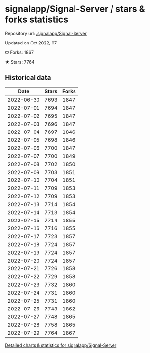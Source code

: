 # signalapp/Signal-Server / stars & forks statistics

Repository url: [/signalapp/Signal-Server](https://github.com/signalapp/Signal-Server)

Updated on Oct 2022, 07

☋ Forks: 1867

★ Stars: 7764

## Historical data
| Date | Stars | Forks |
|------|-------|-------|
| 2022-06-30 | 7693 | 1847 | 
| 2022-07-01 | 7694 | 1847 | 
| 2022-07-02 | 7695 | 1847 | 
| 2022-07-03 | 7696 | 1847 | 
| 2022-07-04 | 7697 | 1846 | 
| 2022-07-05 | 7698 | 1846 | 
| 2022-07-06 | 7700 | 1847 | 
| 2022-07-07 | 7700 | 1849 | 
| 2022-07-08 | 7702 | 1850 | 
| 2022-07-09 | 7703 | 1851 | 
| 2022-07-10 | 7704 | 1851 | 
| 2022-07-11 | 7709 | 1853 | 
| 2022-07-12 | 7709 | 1853 | 
| 2022-07-13 | 7714 | 1854 | 
| 2022-07-14 | 7713 | 1854 | 
| 2022-07-15 | 7714 | 1855 | 
| 2022-07-16 | 7716 | 1855 | 
| 2022-07-17 | 7723 | 1857 | 
| 2022-07-18 | 7724 | 1857 | 
| 2022-07-19 | 7724 | 1857 | 
| 2022-07-20 | 7724 | 1857 | 
| 2022-07-21 | 7726 | 1858 | 
| 2022-07-22 | 7729 | 1858 | 
| 2022-07-23 | 7732 | 1860 | 
| 2022-07-24 | 7731 | 1860 | 
| 2022-07-25 | 7731 | 1860 | 
| 2022-07-26 | 7743 | 1862 | 
| 2022-07-27 | 7748 | 1865 | 
| 2022-07-28 | 7758 | 1865 | 
| 2022-07-29 | 7764 | 1867 | 


[Detailed charts & statistics for signalapp/Signal-Server](https://reviewgithub.com/rep/signalapp/Signal-Server)
